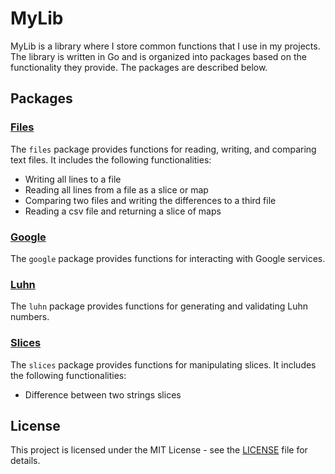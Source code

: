 # MyLib

MyLib is a library where I store common functions that I use in my projects. The library is written in Go and is
organized into packages based on the functionality they provide. The packages are described below.

## Packages

### [Files](docs/files.md)

The `files` package provides functions for reading, writing, and comparing text files. It includes the following
functionalities:

- Writing all lines to a file
- Reading all lines from a file as a slice or map
- Comparing two files and writing the differences to a third file
- Reading a csv file and returning a slice of maps

### [Google](docs/google.md)

The `google` package provides functions for interacting with Google services.

### [Luhn](docs/luhn.md)

The `luhn` package provides functions for generating and validating Luhn numbers.

### [Slices](docs/slices.md)

The `slices` package provides functions for manipulating slices. It includes the following functionalities:

- Difference between two strings slices

## License

This project is licensed under the MIT License - see the [LICENSE](LICENSE) file for details.

